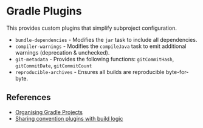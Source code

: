 # Gradle Plugins

This provides custom plugins that simplify subproject configuration.

* `bundle-dependencies` - Modifies the `jar` task to include all dependencies.
* `compiler-warnings` - Modifies the `compileJava` task to emit additional
  warnings (deprecation & unchecked).
* `git-metadata` - Provides the following functions: `gitCommitHash`,
  `gitCommitDate`, `gitCommitCount`
* `reproducible-archives` - Ensures all builds are reproducible byte-for-byte.

## References

* [Organising Gradle Projects](https://docs.gradle.org/current/userguide/organizing_gradle_projects.html)
* [Sharing convention plugins with build logic](https://docs.gradle.org/current/samples/sample_sharing_convention_plugins_with_build_logic.html)
